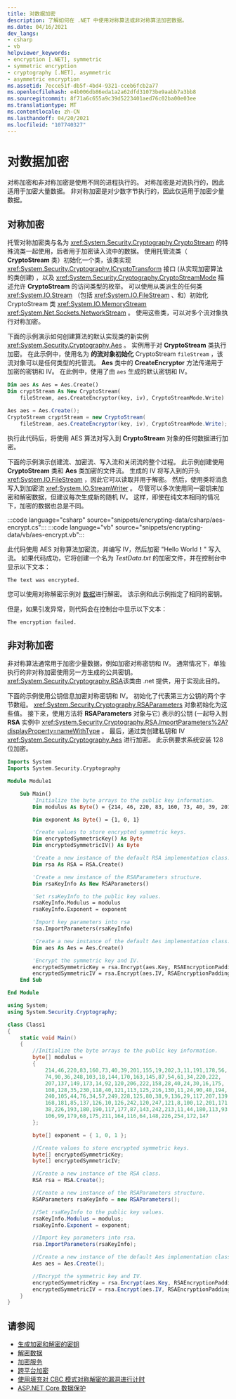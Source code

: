 ```yaml
---
title: 对数据加密
description: 了解如何在 .NET 中使用对称算法或非对称算法加密数据。
ms.date: 04/16/2021
dev_langs:
- csharp
- vb
helpviewer_keywords:
- encryption [.NET], symmetric
- symmetric encryption
- cryptography [.NET], asymmetric
- asymmetric encryption
ms.assetid: 7ecce51f-db5f-4bd4-9321-cceb6fcb2a77
ms.openlocfilehash: e4b006db86eda1a2a62dfd31073be9aabb7a3bb8
ms.sourcegitcommit: 8f71a6c655a9c39d5223401aed76c02ba00e03ee
ms.translationtype: MT
ms.contentlocale: zh-CN
ms.lasthandoff: 04/20/2021
ms.locfileid: "107740327"
---
```

# <a name="encrypting-data"></a>对数据加密

对称加密和非对称加密是使用不同的进程执行的。 对称加密是对流执行的，因此适用于加密大量数据。 非对称加密是对少数字节执行的，因此仅适用于加密少量数据。

## <a name="symmetric-encryption"></a>对称加密

托管对称加密类与名为 <xref:System.Security.Cryptography.CryptoStream> 的特殊流类一起使用，后者用于加密读入流中的数据。 使用托管流类（ **CryptoStream** 类）初始化一个类，该类实现 <xref:System.Security.Cryptography.ICryptoTransform> 接口 (从实现加密算法的类创建) ，以及 <xref:System.Security.Cryptography.CryptoStreamMode> 描述允许 **CryptoStream** 的访问类型的枚举。 可以使用从类派生的任何类 <xref:System.IO.Stream> （包括 <xref:System.IO.FileStream> 、和）初始化 CryptoStream 类 <xref:System.IO.MemoryStream> <xref:System.Net.Sockets.NetworkStream> 。 使用这些类，可以对多个流对象执行对称加密。

下面的示例演示如何创建算法的默认实现类的新实例 <xref:System.Security.Cryptography.Aes> 。 实例用于对 **CryptoStream** 类执行加密。 在此示例中，使用名为 **的流对象初始化** CryptoStream `fileStream` ，该流对象可以是任何类型的托管流。 **Aes** 类中的 **CreateEncryptor** 方法传递用于加密的密钥和 IV。 在此例中，使用了由 `aes` 生成的默认密钥和 IV。

```vb
Dim aes As Aes = Aes.Create()
Dim cryptStream As New CryptoStream(
    fileStream, aes.CreateEncryptor(key, iv), CryptoStreamMode.Write)
```

```csharp
Aes aes = Aes.Create();
CryptoStream cryptStream = new CryptoStream(
    fileStream, aes.CreateEncryptor(key, iv), CryptoStreamMode.Write);
```

执行此代码后，将使用 AES 算法对写入到 **CryptoStream** 对象的任何数据进行加密。

下面的示例演示创建流、加密流、写入流和关闭流的整个过程。 此示例创建使用 **CryptoStream** 类和 **Aes** 类加密的文件流。 生成的 IV 将写入到的开头 <xref:System.IO.FileStream> ，因此它可以读取并用于解密。 然后，使用类将消息写入到加密流 <xref:System.IO.StreamWriter> 。 尽管可以多次使用同一密钥来加密和解密数据，但建议每次生成新的随机 IV。 这样，即使在纯文本相同的情况下，加密的数据也总是不同。

:::code language="csharp" source="snippets/encrypting-data/csharp/aes-encrypt.cs":::
:::code language="vb" source="snippets/encrypting-data/vb/aes-encrypt.vb":::

此代码使用 AES 对称算法加密流，并编写 IV，然后加密 "Hello World！" 写入流。 如果代码成功，它将创建一个名为 *TestData.txt* 的加密文件，并在控制台中显示以下文本：

```console
The text was encrypted.
```

您可以使用对称解密示例对 [数据](decrypting-data.md)进行解密。 该示例和此示例指定了相同的密钥。

但是，如果引发异常，则代码会在控制台中显示以下文本：

```console
The encryption failed.
```

## <a name="asymmetric-encryption"></a>非对称加密

非对称算法通常用于加密少量数据，例如加密对称密钥和 IV。 通常情况下，单独执行的非对称加密使用另一方生成的公共密钥。 <xref:System.Security.Cryptography.RSA>该类由 .net 提供，用于实现此目的。

下面的示例使用公钥信息加密对称密钥和 IV。 初始化了代表第三方公钥的两个字节数组。 <xref:System.Security.Cryptography.RSAParameters> 对象初始化为这些值。 接下来，使用方法将 **RSAParameters** 对象与它) 表示的公钥 (一起导入到 **RSA** 实例中 <xref:System.Security.Cryptography.RSA.ImportParameters%2A?displayProperty=nameWithType> 。 最后，通过类创建私钥和 IV <xref:System.Security.Cryptography.Aes> 进行加密。 此示例要求系统安装 128 位加密。

```vb
Imports System
Imports System.Security.Cryptography

Module Module1

    Sub Main()
        'Initialize the byte arrays to the public key information.
        Dim modulus As Byte() = {214, 46, 220, 83, 160, 73, 40, 39, 201, 155, 19, 202, 3, 11, 191, 178, 56, 74, 90, 36, 248, 103, 18, 144, 170, 163, 145, 87, 54, 61, 34, 220, 222, 207, 137, 149, 173, 14, 92, 120, 206, 222, 158, 28, 40, 24, 30, 16, 175, 108, 128, 35, 230, 118, 40, 121, 113, 125, 216, 130, 11, 24, 90, 48, 194, 240, 105, 44, 76, 34, 57, 249, 228, 125, 80, 38, 9, 136, 29, 117, 207, 139, 168, 181, 85, 137, 126, 10, 126, 242, 120, 247, 121, 8, 100, 12, 201, 171, 38, 226, 193, 180, 190, 117, 177, 87, 143, 242, 213, 11, 44, 180, 113, 93, 106, 99, 179, 68, 175, 211, 164, 116, 64, 148, 226, 254, 172, 147}

        Dim exponent As Byte() = {1, 0, 1}

        'Create values to store encrypted symmetric keys.
        Dim encryptedSymmetricKey() As Byte
        Dim encryptedSymmetricIV() As Byte

        'Create a new instance of the default RSA implementation class.
        Dim rsa As RSA = RSA.Create()

        'Create a new instance of the RSAParameters structure.
        Dim rsaKeyInfo As New RSAParameters()

        'Set rsaKeyInfo to the public key values.
        rsaKeyInfo.Modulus = modulus
        rsaKeyInfo.Exponent = exponent

        'Import key parameters into rsa
        rsa.ImportParameters(rsaKeyInfo)

        'Create a new instance of the default Aes implementation class.
        Dim aes As Aes = Aes.Create()

        'Encrypt the symmetric key and IV.
        encryptedSymmetricKey = rsa.Encrypt(aes.Key, RSAEncryptionPadding.Pkcs1)
        encryptedSymmetricIV = rsa.Encrypt(aes.IV, RSAEncryptionPadding.Pkcs1)
    End Sub

End Module
```

```csharp
using System;
using System.Security.Cryptography;

class Class1
{
    static void Main()
    {
        //Initialize the byte arrays to the public key information.
        byte[] modulus =
        {
            214,46,220,83,160,73,40,39,201,155,19,202,3,11,191,178,56,
            74,90,36,248,103,18,144,170,163,145,87,54,61,34,220,222,
            207,137,149,173,14,92,120,206,222,158,28,40,24,30,16,175,
            108,128,35,230,118,40,121,113,125,216,130,11,24,90,48,194,
            240,105,44,76,34,57,249,228,125,80,38,9,136,29,117,207,139,
            168,181,85,137,126,10,126,242,120,247,121,8,100,12,201,171,
            38,226,193,180,190,117,177,87,143,242,213,11,44,180,113,93,
            106,99,179,68,175,211,164,116,64,148,226,254,172,147
        };

        byte[] exponent = { 1, 0, 1 };

        //Create values to store encrypted symmetric keys.
        byte[] encryptedSymmetricKey;
        byte[] encryptedSymmetricIV;

        //Create a new instance of the RSA class.
        RSA rsa = RSA.Create();

        //Create a new instance of the RSAParameters structure.
        RSAParameters rsaKeyInfo = new RSAParameters();

        //Set rsaKeyInfo to the public key values.
        rsaKeyInfo.Modulus = modulus;
        rsaKeyInfo.Exponent = exponent;

        //Import key parameters into rsa.
        rsa.ImportParameters(rsaKeyInfo);

        //Create a new instance of the default Aes implementation class.
        Aes aes = Aes.Create();

        //Encrypt the symmetric key and IV.
        encryptedSymmetricKey = rsa.Encrypt(aes.Key, RSAEncryptionPadding.Pkcs1);
        encryptedSymmetricIV = rsa.Encrypt(aes.IV, RSAEncryptionPadding.Pkcs1);
    }
}
```

## <a name="see-also"></a>请参阅

- [生成加密和解密的密钥](generating-keys-for-encryption-and-decryption.md)
- [解密数据](decrypting-data.md)
- [加密服务](cryptographic-services.md)
- [跨平台加密](cross-platform-cryptography.md)
- [使用填充对 CBC 模式对称解密的漏洞进行计时](vulnerabilities-cbc-mode.md)
- [ASP.NET Core 数据保护](/aspnet/core/security/data-protection/introduction)

